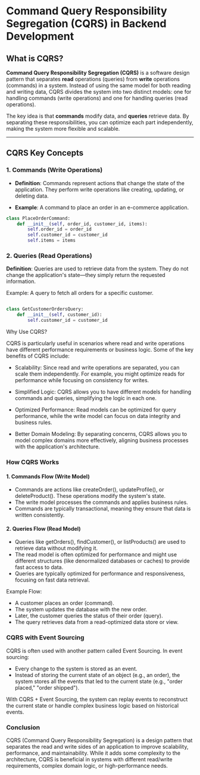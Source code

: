 # Command Query Responsibility Segregation (CQRS) in Backend Development

## What is CQRS?

**Command Query Responsibility Segregation (CQRS)** is a software design pattern that separates **read** operations (queries) from **write** operations (commands) in a system. Instead of using the same model for both reading and writing data, CQRS divides the system into two distinct models: one for handling commands (write operations) and one for handling queries (read operations).

The key idea is that **commands** modify data, and **queries** retrieve data. By separating these responsibilities, you can optimize each part independently, making the system more flexible and scalable.

---

## CQRS Key Concepts

### 1. Commands (Write Operations)

- **Definition**: Commands represent actions that change the state of the application. They perform write operations like creating, updating, or deleting data.
  
- **Example**: A command to place an order in an e-commerce application.

```python
class PlaceOrderCommand:
    def __init__(self, order_id, customer_id, items):
        self.order_id = order_id
        self.customer_id = customer_id
        self.items = items
```

### 2. Queries (Read Operations)

**Definition**: Queries are used to retrieve data from the system. They do not change the application's state—they simply return the requested information.

Example: A query to fetch all orders for a specific customer.

```python

class GetCustomerOrdersQuery:
    def __init__(self, customer_id):
        self.customer_id = customer_id
```

Why Use CQRS?

CQRS is particularly useful in scenarios where read and write operations have different performance requirements or business logic. Some of the key benefits of CQRS include:

- Scalability: Since read and write operations are separated, you can scale them independently. For example, you might optimize reads for performance while focusing on consistency for writes.

- Simplified Logic: CQRS allows you to have different models for handling commands and queries, simplifying the logic in each one.

- Optimized Performance: Read models can be optimized for query performance, while the write model can focus on data integrity and business rules.

- Better Domain Modeling: By separating concerns, CQRS allows you to model complex domains more effectively, aligning business processes with the application's architecture.

### How CQRS Works
#### 1. Commands Flow (Write Model)

- Commands are actions like createOrder(), updateProfile(), or deleteProduct(). These operations modify the system's state.
- The write model processes the commands and applies business rules.
- Commands are typically transactional, meaning they ensure that data is written consistently.

#### 2. Queries Flow (Read Model)

- Queries like getOrders(), findCustomer(), or listProducts() are used to retrieve data without modifying it.
- The read model is often optimized for performance and might use different structures (like denormalized databases or caches) to provide fast access to data.
- Queries are typically optimized for performance and responsiveness, focusing on fast data retrieval.

Example Flow:

- A customer places an order (command).
- The system updates the database with the new order.
- Later, the customer queries the status of their order (query).
- The query retrieves data from a read-optimized data store or view.

### CQRS with Event Sourcing

CQRS is often used with another pattern called Event Sourcing. In event sourcing:

- Every change to the system is stored as an event.
- Instead of storing the current state of an object (e.g., an order), the system stores all the events that led to the current state (e.g., "order placed," "order shipped").

With CQRS + Event Sourcing, the system can replay events to reconstruct the current state or handle complex business logic based on historical events.

### Conclusion

CQRS (Command Query Responsibility Segregation) is a design pattern that separates the read and write sides of an application to improve scalability, performance, and maintainability. While it adds some complexity to the architecture, CQRS is beneficial in systems with different read/write requirements, complex domain logic, or high-performance needs.

